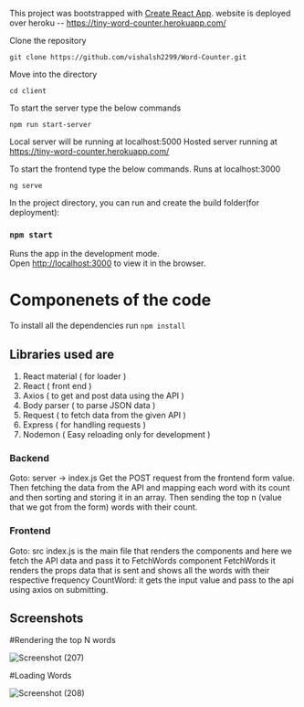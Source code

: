 This project was bootstrapped with [Create React App](https://github.com/facebook/create-react-app).
website is deployed over heroku -- https://tiny-word-counter.herokuapp.com/


Clone the repository

    git clone https://github.com/vishalsh2299/Word-Counter.git
Move into the directory

    cd client
To start the server type the below commands

    npm run start-server
Local server will be running at localhost:5000 Hosted server running at https://tiny-word-counter.herokuapp.com/

To start the frontend type the below commands. Runs at localhost:3000

    ng serve

In the project directory, you can run and create the build folder(for deployment):

### `npm start`

Runs the app in the development mode.<br />
Open [http://localhost:3000](http://localhost:5000) to view it in the browser.



# Componenets of the code

To install all the dependencies run `npm install`
## Libraries used are
1. React material ( for loader )
2. React ( front end )
3. Axios ( to get and post data using the API )
4. Body parser ( to parse JSON data )
5. Request ( to fetch data from the given API )
6. Express ( for handling requests )
7. Nodemon ( Easy reloading only for development )

### Backend
Goto: server -> index.js
Get the POST request from the frontend form value. Then fetching the data from the API and mapping each word with its count
and then sorting and storing it in an array. Then sending the top n (value that we got from the form) words with their count.

### Frontend
Goto: src
index.js is the main file that renders the components and here we fetch the API data and pass it to FetchWords component
FetchWords it renders the props data that is sent and shows all the words with their respective frequency
CountWord: it gets the input value and pass to the api using axios on submitting.

## Screenshots 

#Rendering the top N words

![Screenshot (207)](https://user-images.githubusercontent.com/49973377/89319602-f8c39c00-d69d-11ea-897e-08e63cc5d4d2.png)

#Loading Words

![Screenshot (208)](https://user-images.githubusercontent.com/49973377/89320097-a9ca3680-d69e-11ea-9564-11b4ca3f0092.png)
